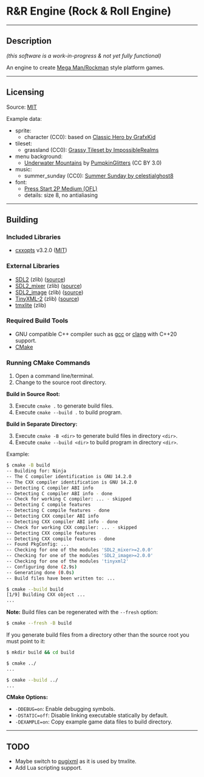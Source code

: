 
# R&R Engine (Rock & Roll Engine)

---
## Description

_(this software is a work-in-progress & not yet fully functional)_

An engine to create [Mega Man/Rockman](https://en.wikipedia.org/wiki/Mega_Man) style platform games.

---
## Licensing

Source: [MIT](LICENSE.txt)

Example data:

- sprite:
    - character (CC0): based on [Classic Hero by GrafxKid](https://opengameart.org/node/36173)
- tileset:
    - grassland (CC0): [Grassy Tileset by ImpossibleRealms](https://opengameart.org/node/66391)
- menu background:
    - [Underwater Mountains](https://opengameart.org/node/28985) by
      [PumpkinGlitters](https://pumpkingitters.deviantart.com/) (CC BY 3.0)
- music:
    - summer_sunday (CC0): [Summer Sunday by celestialghost8](https://opengameart.org/node/71806)
- font:
    - [Press Start 2P Medium (OFL)](https://fontlibrary.org/font/press-start-2p)
    - details: size 8, no antialiasing

---
## Building

### Included Libraries

- [cxxopts](https://github.com/jarro2783/cxxopts) v3.2.0 ([MIT](lib/cxxopts/LICENSE.txt))

### External Libraries

- [SDL2](https://libsdl.org/) (zlib) ([source](https://github.com/libsdl-org/SDL/releases))
- [SDL2_mixer](https://wiki.libsdl.org/SDL2_mixer) (zlib) ([source](https://github.com/libsdl-org/SDL_mixer/releases))
- [SDL2_image](https://wiki.libsdl.org/SDL2_image) (zlib) ([source](https://github.com/libsdl-org/SDL_image/releases))
- [TinyXML-2](http://leethomason.github.io/tinyxml2/) (zlib) ([source](https://github.com/leethomason/tinyxml2/releases))
- [tmxlite](https://github.com/fallahn/tmxlite) (zlib)

### Required Build Tools

- GNU compatible C++ compiler such as [gcc](https://www.gnu.org/software/gcc/) or
    [clang](https://clang.llvm.org/) with C++20 support.
- [CMake](https://cmake.org/)

### Running CMake Commands

1. Open a command line/terminal.
2. Change to the source root directory.

__Build in Source Root:__

3. Execute `cmake .` to generate build files.
4. Execute `cmake --build .` to build program.

__Build in Separate Directory:__

3. Execute `cmake -B <dir>` to generate build files in directory `<dir>`.
4. Execute `cmake --build <dir>` to build program in directory `<dir>`.

Example:

```bash
$ cmake -B build
-- Building for: Ninja
-- The C compiler identification is GNU 14.2.0
-- The CXX compiler identification is GNU 14.2.0
-- Detecting C compiler ABI info
-- Detecting C compiler ABI info - done
-- Check for working C compiler: ... - skipped
-- Detecting C compile features
-- Detecting C compile features - done
-- Detecting CXX compiler ABI info
-- Detecting CXX compiler ABI info - done
-- Check for working CXX compiler: ... - skipped
-- Detecting CXX compile features
-- Detecting CXX compile features - done
-- Found PkgConfig: ...
-- Checking for one of the modules 'SDL2_mixer>=2.0.0'
-- Checking for one of the modules 'SDL2_image>=2.0.0'
-- Checking for one of the modules 'tinyxml2'
-- Configuring done (2.9s)
-- Generating done (0.0s)
-- Build files have been written to: ...

$ cmake --build build
[1/9] Building CXX object ...
...
```

__Note:__ Build files can be regenerated with the `--fresh` option:

```bash
$ cmake --fresh -B build
```

If you generate build files from a directory other than the source root you must point to it:

```bash
$ mkdir build && cd build

$ cmake ../
...

$ cmake --build ../
...
```

__CMake Options:__

- `-DDEBUG=on`: Enable debugging symbols.
- `-DSTATIC=off`: Disable linking executable statically by default.
- `-DEXAMPLE=on`: Copy example game data files to build directory.

---
## TODO

- Maybe switch to [pugixml](https://pugixml.org/) as it is used by tmxlite.
- Add Lua scripting support.
